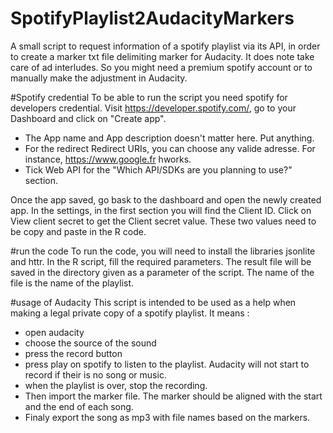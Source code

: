 # SpotifyPlaylist2AudacityMarkers
A small script to request information of a spotify playlist via its API, in order to create a marker txt file delimiting marker for Audacity.
It does note take care of ad interludes. So you might need a premium spotify account or to manually make the adjustment in Audacity.

#Spotify credential
To be able to run the script you need spotify for developers credential.
Visit https://developer.spotify.com/, go to your Dashboard and click on "Create app".
* The App name and App description doesn't matter here. Put anything.
* For the redirect Redirect URIs, you can choose any valide adresse. For instance, https://www.google.fr hworks.
* Tick Web API for the "Which API/SDKs are you planning to use?" section.

Once the app saved, go bask to the dashboard and open the newly created app.
In the settings, in the first section you will find the Client ID. Click on View client secret to get the Client secret value.
These two values need to be copy and paste in the R code.

#run the code
To run the code, you will need to install the libraries jsonlite and httr.
In the R script, fill the required parameters.
The result file will be saved in the directory given as a parameter of the script. The name of the file is the name of the playlist.

#usage of Audacity
This script is intended to be used as a help when making a legal private copy of a spotify playlist.
It means :
* open audacity
* choose the source of the sound
* press the record button
* press play on spotify to listen to the playlist. Audacity will not start to record if their is no song or music.
* when the playlist is over, stop the recording.
* Then import the marker file. The marker should be aligned with the start and the end of each song.
* Finaly export the song as mp3 with file names based on the markers.